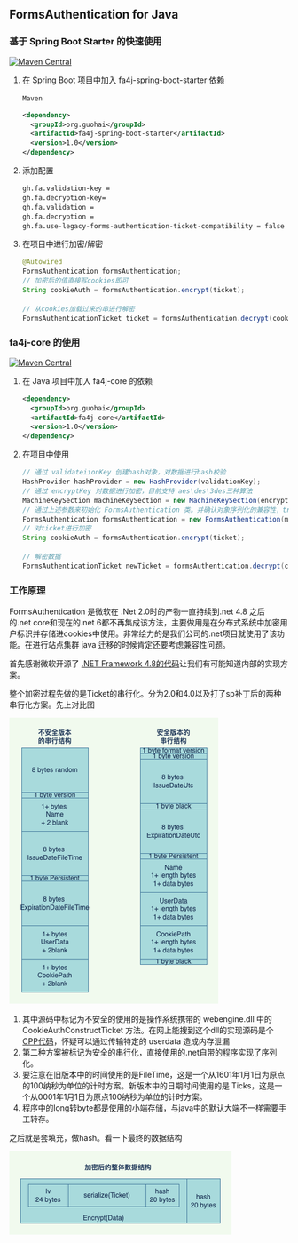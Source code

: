 ## FormsAuthentication for Java


### 基于 Spring Boot Starter 的快速使用

[![Maven Central](https://maven-badges.herokuapp.com/maven-central/org.guohai/fa4j-spring-boot-starter/badge.svg)](https://maven-badges.herokuapp.com/maven-central/org.guohai/fa4j-spring-boot-starter/)


1. 在 Spring Boot 项目中加入 fa4j-spring-boot-starter 依赖

    ```Maven```
    ~~~ xml
    <dependency>
      <groupId>org.guohai</groupId>
      <artifactId>fa4j-spring-boot-starter</artifactId>
      <version>1.0</version>
    </dependency>
    ~~~

2. 添加配置

   ``` xml
   gh.fa.validation-key = 
   gh.fa.decryption-key= 
   gh.fa.validation = 
   gh.fa.decryption = 
   gh.fa.use-legacy-forms-authentication-ticket-compatibility = false
   ```
   
3. 在项目中进行加密/解密

   ~~~ java
   @Autowired
   FormsAuthentication formsAuthentication;
   // 加密后的值直接写cookies即可
   String cookieAuth = formsAuthentication.encrypt(ticket);
   
   // 从cookies加载过来的串进行解密
   FormsAuthenticationTicket ticket = formsAuthentication.decrypt(cookieAuth);
   ~~~

### fa4j-core 的使用

[![Maven Central](https://maven-badges.herokuapp.com/maven-central/org.guohai/fa4j-core/badge.svg)](https://maven-badges.herokuapp.com/maven-central/org.guohai/fa4j-core/)

1. 在 Java 项目中加入 fa4j-core 的依赖
   ~~~ xml
   <dependency>
     <groupId>org.guohai</groupId>
     <artifactId>fa4j-core</artifactId>
     <version>1.0</version>
   </dependency>
   ~~~

2. 在项目中使用

   ~~~ java
   // 通过 validateiionKey 创建hash对象，对数据进行hash校验
   HashProvider hashProvider = new HashProvider(validationKey);
   // 通过 encryptKey 对数据进行加密，目前支持 aes\des\3des三种算法
   MachineKeySection machineKeySection = new MachineKeySection(encryptKey, DecryptionEnum.AES);
   // 通过上述参数来初始化 FormsAuthentication 类。并确认对象序列化的兼容性，true 兼容.net 2.0以前。false 兼容2.0sp2 ~ 4.8
   FormsAuthentication formsAuthentication = new FormsAuthentication(machineKeySection, hashProvider, true);
   // 对ticket进行加密
   String cookieAuth = formsAuthentication.encrypt(ticket);
   
   // 解密数据
   FormsAuthenticationTicket newTicket = formsAuthentication.decrypt(cookieAuth);
   ~~~
   

### 工作原理

FormsAuthentication 是微软在 .Net 2.0时的产物一直持续到.net 4.8 之后 的.net core和现在的.net 6都不再集成该方法，主要做用是在分布式系统中加密用户标识并存储进cookies中使用。非常绘力的是我们公司的.net项目就使用了该功能。在进行站点集群 java 迁移的时候肯定还要考虑兼容性问题。

首先感谢微软开源了 [.NET Framework 4.8的代码](https://referencesource.microsoft.com/)让我们有可能知道内部的实现方案。

整个加密过程先做的是Ticket的串行化。分为2.0和4.0以及打了sp补丁后的两种串行化方案。先上对比图

![ticket](doc/ticket.png)

1. 其中源码中标记为不安全的使用的是操作系统携带的 webengine.dll 中的 CookieAuthConstructTicket 方法。在网上能搜到这个dll的实现源码是个[CPP代码](https://github.com/selfrender/Windows-Server-2003/blob/5c6fe3db626b63a384230a1aa6b92ac416b0765f/com/netfx/src/framework/xsp/isapi/securityapi.cxx)，怀疑可以通过传输特定的 userdata 造成内存泄漏
2. 第二种方案被标记为安全的串行化，直接使用的.net自带的程序实现了序列化。
3. 要注意在旧版本中的时间使用的是FileTime，这是一个从1601年1月1日为原点的100纳秒为单位的计时方案。新版本中的日期时间使用的是 Ticks，这是一个从0001年1月1日为原点100纳秒为单位的计时方案。
4. 程序中的long转byte都是使用的小端存储，与java中的默认大端不一样需要手工转存。

之后就是套填充，做hash。看一下最终的数据结构

![cookies](doc/cookie.png)

